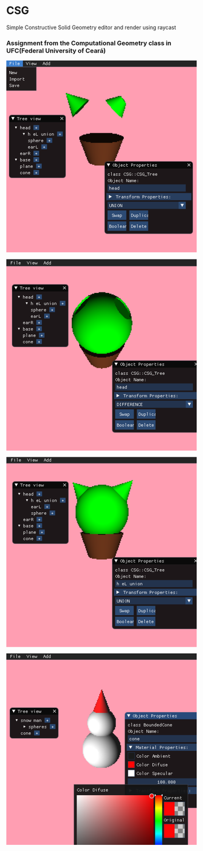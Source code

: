 # CSG
Simple Constructive Solid Geometry editor and render using raycast

### Assignment from the Computational Geometry class in UFC(Federal University of Ceará)

![original](https://github.com/ErisonMiller/CSG/blob/master/Images/scene1.png "Loaded .obj")

![original](https://github.com/ErisonMiller/CSG/blob/master/Images/scene2.png "Loaded .obj")

![original](https://github.com/ErisonMiller/CSG/blob/master/Images/scene3.png "Loaded .obj")

![original](https://github.com/ErisonMiller/CSG/blob/master/Images/snow.png "Loaded .obj")
